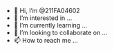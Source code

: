 - 👋 Hi, I’m @211FA04602
- 👀 I’m interested in ...
- 🌱 I’m currently learning ...
- 💞️ I’m looking to collaborate on ...
- 📫 How to reach me ...

<!---
211FA04602/211FA04602 is a ✨ special ✨ repository because its `README.md` (this file) appears on your GitHub profile.
You can click the Preview link to take a look at your changes.
--->
